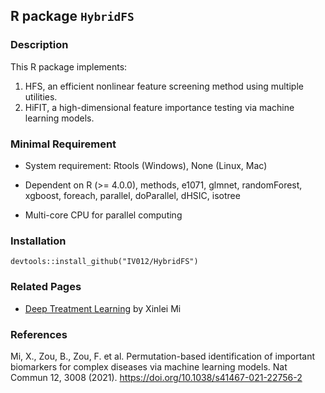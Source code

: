 ## R package `HybridFS` 

### Description

This R package implements: 
  1. HFS, an efficient nonlinear feature screening method using multiple utilities.
  2. HiFIT, a high-dimensional feature importance testing via machine learning models.

### Minimal Requirement

- System requirement: Rtools (Windows), None (Linux, Mac)
  
- Dependent on R (>= 4.0.0), methods, e1071, glmnet, randomForest, xgboost, foreach, parallel, doParallel, dHSIC, isotree

- Multi-core CPU for parallel computing

### Installation

```{r}
devtools::install_github("IV012/HybridFS")
```

### Related Pages

- [Deep Treatment Learning](https://github.com/SkadiEye/deepTL/tree/master) by Xinlei Mi

### References

Mi, X., Zou, B., Zou, F. et al. Permutation-based identification of important biomarkers for complex diseases via machine learning models. Nat Commun 12, 3008 (2021). https://doi.org/10.1038/s41467-021-22756-2

